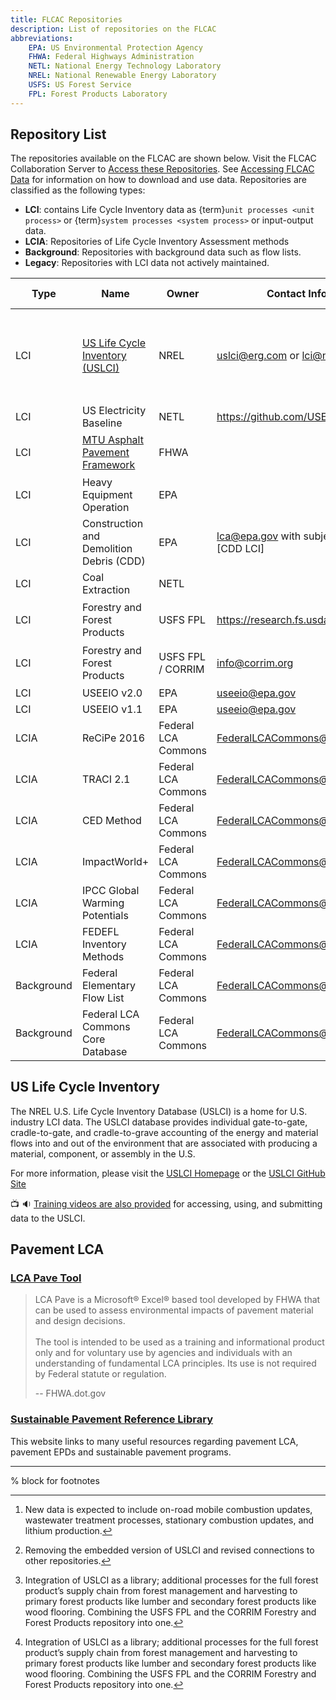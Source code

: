 ```yaml
---
title: FLCAC Repositories
description: List of repositories on the FLCAC
abbreviations:
    EPA: US Environmental Protection Agency
    FHWA: Federal Highways Administration
    NETL: National Energy Technology Laboratory
    NREL: National Renewable Energy Laboratory
    USFS: US Forest Service
    FPL: Forest Products Laboratory
---
```


## Repository List

The repositories available on the FLCAC are shown below.
Visit the FLCAC Collaboration Server to [Access these Repositories](https://www.lcacommons.gov/lca-collaboration).
See [Accessing FLCAC Data](Accessing_data.md) for information on how to download and use data.
Repositories are classified as the following types:

- **LCI**: contains Life Cycle Inventory data as {term}`unit processes <unit process>` or {term}`system processes <system process>` or input-output data.
- **LCIA**: Repositories of Life Cycle Inventory Assessment methods
- **Background**: Repositories with background data such as flow lists.
- **Legacy**: Repositories with LCI data not actively maintained.

| Type |  Name                          | Owner                                     | Contact Information                                           | Upcoming Updates |
| --------------- | ---------------------------------------- | ---------------------------------------------------- | ------------------------------------------------------------- | ---------------- |
| LCI             | [US Life Cycle Inventory (USLCI)](#us-life-cycle-inventory)         | NREL                 | uslci@erg.com or lci@nrel.com                                 | USLCI is updated quarterly. Hover[^USLCI] for expected data in the release.               |
| LCI             | US Electricity Baseline                  | NETL         | https://github.com/USEPA/ElectricityLCI                       |
| LCI             | [MTU Asphalt Pavement Framework](#pavement-lca)           | FHWA                       |                                                               | Hover[^Asphalt] for ongoing updates.                  |
| LCI             | Heavy Equipment Operation                | EPA             |                                                               |                  |
| LCI             | Construction and Demolition Debris (CDD) | EPA             | lca@epa.gov with subject line containing [CDD LCI]            |
| LCI             | Coal Extraction                          | NETL         |                                                               |                  |
| LCI             | Forestry and Forest Products                         | USFS FPL        | https://research.fs.usda.gov/fpl/contactus                                                              | Hover[^Woody] for ongoing updates.                   |
| LCI             | Forestry and Forest Products             | USFS FPL / CORRIM | info@corrim.org                                                              | Hover[^Woody] for ongoing updates.                   |                   |
| LCI       | USEEIO v2.0                              | EPA             | [useeio@epa.gov](mailto:useeio@epa.gov)                       |                  |
| LCI        | USEEIO v1.1                              | EPA             | [useeio@epa.gov](mailto:useeio@epa.gov)                       |                  |
| LCIA            | ReCiPe 2016                              | Federal LCA Commons                                  | [FederalLCACommons@erg.com](mailto:FederalLCACommons@erg.com) |                  |
| LCIA            | TRACI 2.1                                | Federal LCA Commons                                  | [FederalLCACommons@erg.com](mailto:FederalLCACommons@erg.com) |                  |
| LCIA            | CED Method                               | Federal LCA Commons                                  | [FederalLCACommons@erg.com](mailto:FederalLCACommons@erg.com) |                  |
| LCIA            | ImpactWorld+                             | Federal LCA Commons                                  | [FederalLCACommons@erg.com](mailto:FederalLCACommons@erg.com) |                  |
| LCIA            | IPCC Global Warming Potentials           | Federal LCA Commons                                  | [FederalLCACommons@erg.com](mailto:FederalLCACommons@erg.com) |                  |
| LCIA            | FEDEFL Inventory Methods                 | Federal LCA Commons                                  | [FederalLCACommons@erg.com](mailto:FederalLCACommons@erg.com) |                  |
| Background      | Federal Elementary Flow List             | Federal LCA Commons                                  | [FederalLCACommons@erg.com](mailto:FederalLCACommons@erg.com) |                  |
| Background      | Federal LCA Commons Core Database        | Federal LCA Commons                                  | [FederalLCACommons@erg.com](mailto:FederalLCACommons@erg.com) |                  |

[^USLCI]: New data is expected to include on-road mobile combustion updates, wastewater treatment processes, stationary combustion updates, and lithium production.

[^Woody]: Integration of USLCI as a library; additional processes for the full forest product’s supply chain from forest management and harvesting to primary forest products like lumber and secondary forest products like wood flooring. Combining the USFS FPL and the CORRIM Forestry and Forest Products repository into one.

[^Asphalt]: Removing the embedded version of USLCI and revised connections to other repositories.

## US Life Cycle Inventory

The NREL U.S. Life Cycle Inventory Database (USLCI) is a home for U.S. industry LCI data. The USLCI database provides individual gate-to-gate, cradle-to-gate, and cradle-to-grave accounting of the energy and material flows into and out of the environment that are associated with producing a material, component, or assembly in the U.S.

For more information, please visit the [USLCI Homepage](https://www.nrel.gov/analysis/lci.html) or the [USLCI GitHub Site](https://github.com/FLCAC-admin/uslci-content)

📺 🔉 [Training videos are also provided](video.md) for accessing, using, and submitting data to the USLCI.

## Pavement LCA

### [LCA Pave Tool](https://www.fhwa.dot.gov/pavement/lcatool/)

> LCA Pave is a Microsoft® Excel® based tool developed by FHWA that can be used to assess environmental impacts of pavement material and design decisions. <br> <br>
> The tool is intended to be used as a training and informational product only and for voluntary use by agencies and individuals with an understanding of fundamental LCA principles. Its use is not required by Federal statute or regulation.
>
> -- FHWA.dot.gov

### [Sustainable Pavement Reference Library](https://www.fhwa.dot.gov/pavement/sustainability/library/)

This website links to many useful resources regarding pavement LCA, pavement EPDs and sustainable pavement programs.

---
% block for footnotes
